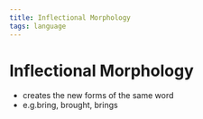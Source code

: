 ```yaml
---
title: Inflectional Morphology
tags: language
---
```


# Inflectional Morphology
- creates the new forms of the same word
- e.g.bring, brought, brings






